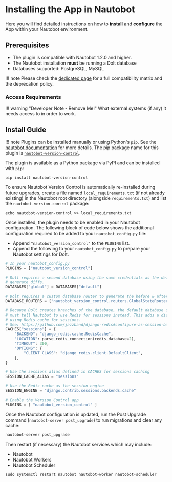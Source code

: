 # Installing the App in Nautobot

Here you will find detailed instructions on how to **install** and **configure** the App within your Nautobot environment.


## Prerequisites

- The plugin is compatible with Nautobot 1.2.0 and higher.
- The Nautobot installation **must** be running a Dolt database
- Databases supported: PostgreSQL, MySQL

!!! note
    Please check the [dedicated page](compatibility_matrix.md) for a full compatibility matrix and the deprecation policy.

### Access Requirements

!!! warning "Developer Note - Remove Me!"
    What external systems (if any) it needs access to in order to work.

## Install Guide

!!! note
    Plugins can be installed manually or using Python's `pip`. See the [nautobot documentation](https://docs.nautobot.com/projects/core/en/stable/plugins/#install-the-package) for more details. The pip package name for this plugin is [`nautobot-version-control`](https://pypi.org/project/nautobot-version-control/).

The plugin is available as a Python package via PyPI and can be installed with `pip`:

```shell
pip install nautobot-version-control
```

To ensure Nautobot Version Control is automatically re-installed during future upgrades, create a file named `local_requirements.txt` (if not already existing) in the Nautobot root directory (alongside `requirements.txt`) and list the `nautobot-version-control` package:

```shell
echo nautobot-version-control >> local_requirements.txt
```

Once installed, the plugin needs to be enabled in your Nautobot configuration. The following block of code below shows the additional configuration required to be added to your `nautobot_config.py` file:

- Append `"nautobot_version_control"` to the `PLUGINS` list.
- Append the following to your `nautobot_config.py` to prepare your Nautobot settings for Dolt.

```python
# In your nautobot_config.py
PLUGINS = ["nautobot_version_control"]

# Dolt requires a second database using the same credentials as the default database so that it may
# generate diffs.
DATABASES["global"] = DATABASES["default"]

# Dolt requires a custom database router to generate the before & after queries for generating diffs.
DATABASE_ROUTERS = ["nautobot_version_control.routers.GlobalStateRouter"]

# Because Dolt creates branches of the database, the default database sessions cannot be used. We
# must tell Nautobot to use Redis for sessions instead. This adds a distinct cache configuration for
# using Redis cache for sessions.
# See: https://github.com/jazzband/django-redis#configure-as-session-backend
CACHES["sessions"] = {
    "BACKEND": "django_redis.cache.RedisCache",
    "LOCATION": parse_redis_connection(redis_database=2),
    "TIMEOUT": 300,
    "OPTIONS": {
        "CLIENT_CLASS": "django_redis.client.DefaultClient",
    },
}

# Use the sessions alias defined in CACHES for sessions caching
SESSION_CACHE_ALIAS = "sessions"

# Use the Redis cache as the session engine
SESSION_ENGINE = "django.contrib.sessions.backends.cache"

# Enable the Version Control app
PLUGINS = [ "nautobot_version_control" ]
```

Once the Nautobot configuration is updated, run the Post Upgrade command (`nautobot-server post_upgrade`) to run migrations and clear any cache:

```shell
nautobot-server post_upgrade
```

Then restart (if necessary) the Nautobot services which may include:

- Nautobot
- Nautobot Workers
- Nautobot Scheduler

```shell
sudo systemctl restart nautobot nautobot-worker nautobot-scheduler
```
